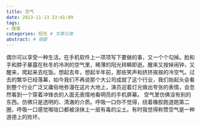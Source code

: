 ```yaml
---
title: 空气
date: 2023-11-13 23:41:09
tags:
- 随笔
categories: 短讯 # 文章分类
abstract: # 摘要
---
```

偶尔可以享受一种生活。在手机软件上一项项写下要做的事，又一个个勾掉。脸和手和脖子暴露在秋冬的冷冽的空气里，稀薄的阳光转瞬即逝。醒来又按掉闹钟，又醒来，爬起来去吃饭。想起去年，想起半年前，那些笑声和挤挤挨挨的冷空气。过去的繁华已经落幕，如今我们不再说那个大公司成就了这个行业，我们抬起头会看到整个行业广泛又庸俗地弥漫在这片大地上，演员迎着灯光做出夸张的表情，会忽然看到一个穿着冲锋衣的人面无表情地看明亮的手机屏幕。
空气里仿佛没有别的东西。仿佛只是透明的、清澈的介质。呼吸一口你不觉得，绕着橡胶跑道跑第二圈，呼吸一口感觉喉咙口都被涂抹上一层有毒的尘土。有时我觉得称赞空气是一种道德上的败坏。

